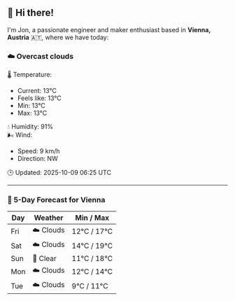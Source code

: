 ## 👋 Hi there!

I'm Jon, a passionate engineer and maker enthusiast based in **Vienna, Austria** 🇦🇹, where we have today:

### ☁️ Overcast clouds 

🌡️ Temperature: 
* Current: 13°C
* Feels like: 13°C
* Min: 13°C 
* Max: 13°C  

💧 Humidity: 91%  
🌬️ Wind: 
* Speed: 9 km/h 
* Direction: NW  

🕒 Updated: 2025-10-09 06:25 UTC

---

### 📅 5-Day Forecast for Vienna

| Day | Weather | Min / Max |
|-----|---------|------------|
| Fri | ☁️ Clouds | 12°C / 17°C |
| Sat | ☁️ Clouds | 14°C / 19°C |
| Sun | 🌙 Clear | 11°C / 18°C |
| Mon | ☁️ Clouds | 12°C / 14°C |
| Tue | ☁️ Clouds | 9°C / 11°C |
